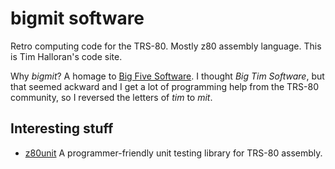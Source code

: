 # bigmit software

Retro computing code for the TRS-80. Mostly z80 assembly language. This is Tim
Halloran's code site.

Why *bigmit*? A homage to [Big Five Software](http://www.trs-80.org/big-five/).
I thought *Big Tim Software*, but that seemed ackward and I get a lot of
programming help from the TRS-80 community, so I reversed the letters of *tim*
to *mit*.

## Interesting stuff

* [z80unit](./z80unit) A programmer-friendly unit testing library for TRS-80
  assembly.

